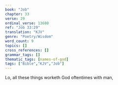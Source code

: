 ```yaml
---
book: "Job"
chapter: 33
verse: 29
ordinal_verse: 13680
ref: "Job 33:29"
translation: "KJV"
genre: "Poetry/Wisdom"
word_count: 9
topics: []
cross_references: []
grammar_tags: []
thematic_tags: [names-of-god]
tags: ["Bible","KJV","Job"]
---
```

Lo, all these things worketh God oftentimes with man,
